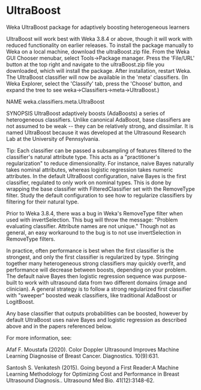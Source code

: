 # UltraBoost
Weka UltraBoost package for adaptively boosting heterogeneous learners

UltraBoost will work best with Weka 3.8.4 or above, though it will work with reduced functionality on earlier releases. To install the package manually to Weka on a local machine, download the ultraBoost.zip file. From the Weka GUI Chooser menubar, select Tools->Package manager. Press the 'File/URL' button at the top right and navigate to the ultraBoost.zip file you downloaded, which will install the package. After installation, restart Weka. The UltraBoost classifier will now be available in the 'meta' classifiers. (In Weka Explorer, select the 'Classify' tab, press the 'Choose' button, and expand the tree to see weka->Classifiers->meta->UltraBoost.) 

NAME
weka.classifiers.meta.UltraBoost

SYNOPSIS
UltraBoost adaptively boosts (AdaBoosts) a series of heterogeneous classifiers. Unlike canonical AdaBoost, base classifiers are not assumed to be weak -- they can be relatively strong, and dissimilar. It is named UltraBoost because it was developed at the Ultrasound Research Lab at the University of Pennsylvania.

Tip: Each classifier can be passed a subsampling of features filtered to the classifier's natural attribute type. This acts as a "practitioner's regularization" to reduce dimensionality. For instance, naive Bayes naturally takes nominal attributes, whereas logistic regression takes numeric attributes. In the default UltraBoost configuration, naive Bayes is the first classifier, regulated to only work on nominal types. This is done by wrapping the base classifier with FilteredClassifier set with the RemoveType filter. Study the default configuration to see how to regularize classifiers by filtering for their natural type.

Prior to Weka 3.8.4, there was a bug in Weka's RemoveType filter when used with invertSelection. This bug will throw the message: "Problem evaluating classifier. Attribute names are not unique." Though not as general, an easy workaround to the bug is to not use invertSelection in RemoveType filters.

In practice, often performance is best when the first classifier is the strongest, and only the first classifier is regularized by type. Stringing together many heterogeneous strong classifiers may quickly overfit, and performance will decrease between boosts, depending on your problem. The default naive Bayes then logistic regression sequence was purpose-built to work with ultrasound data from two different domains (image and clinician). A general strategy is to follow a strong regularized first classifier with "sweeper" boosted weak classifiers, like traditional AdaBoost or LogitBoost.

Any base classifier that outputs probabilities can be boosted, however by default UltraBoost uses naive Bayes and logistic regression as described above and in the papers referenced below.

For more information, see:

Afaf F. Moustafa (2020). Color Doppler Ultrasound Improves Machine Learning Diagnosise of Breast Cancer. Diagnostics. 10(9):631.

Santosh S. Venkatesh (2015). Going beyond a First Reader:A Machine Learning Methodology for Optimizing Cost and Performance in Breast Ultrasound Diagnosis.. Ultrasound Med Bio. 41(12):3148-62.
